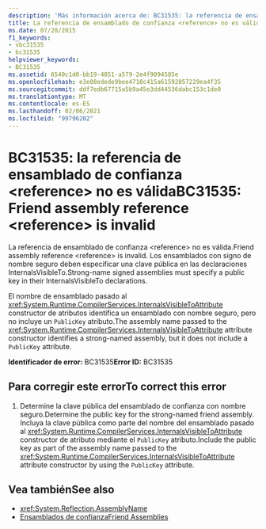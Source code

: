 ```yaml
---
description: 'Más información acerca de: BC31535: la referencia de ensamblado de confianza <reference> no es válida'
title: La referencia de ensamblado de confianza <reference> no es válida
ms.date: 07/20/2015
f1_keywords:
- vbc31535
- bc31535
helpviewer_keywords:
- BC31535
ms.assetid: 6540c1d0-bb19-4051-a579-2e4f9094585e
ms.openlocfilehash: e3e08edede9bee4710c415a61592857229ea4f35
ms.sourcegitcommit: ddf7edb67715a5b9a45e3dd44536dabc153c1de0
ms.translationtype: MT
ms.contentlocale: es-ES
ms.lasthandoff: 02/06/2021
ms.locfileid: "99796202"
---
```

# <a name="bc31535-friend-assembly-reference-reference-is-invalid"></a><span data-ttu-id="0a6b7-103">BC31535: la referencia de ensamblado de confianza \<reference> no es válida</span><span class="sxs-lookup"><span data-stu-id="0a6b7-103">BC31535: Friend assembly reference \<reference> is invalid</span></span>

<span data-ttu-id="0a6b7-104">La referencia de ensamblado de confianza \<reference> no es válida.</span><span class="sxs-lookup"><span data-stu-id="0a6b7-104">Friend assembly reference \<reference> is invalid.</span></span> <span data-ttu-id="0a6b7-105">Los ensamblados con signo de nombre seguro deben especificar una clave pública en las declaraciones InternalsVisibleTo.</span><span class="sxs-lookup"><span data-stu-id="0a6b7-105">Strong-name signed assemblies must specify a public key in their InternalsVisibleTo declarations.</span></span>

 <span data-ttu-id="0a6b7-106">El nombre de ensamblado pasado al <xref:System.Runtime.CompilerServices.InternalsVisibleToAttribute> constructor de atributos identifica un ensamblado con nombre seguro, pero no incluye un `PublicKey` atributo.</span><span class="sxs-lookup"><span data-stu-id="0a6b7-106">The assembly name passed to the <xref:System.Runtime.CompilerServices.InternalsVisibleToAttribute> attribute constructor identifies a strong-named assembly, but it does not include a `PublicKey` attribute.</span></span>

 <span data-ttu-id="0a6b7-107">**Identificador de error:** BC31535</span><span class="sxs-lookup"><span data-stu-id="0a6b7-107">**Error ID:** BC31535</span></span>

## <a name="to-correct-this-error"></a><span data-ttu-id="0a6b7-108">Para corregir este error</span><span class="sxs-lookup"><span data-stu-id="0a6b7-108">To correct this error</span></span>

1. <span data-ttu-id="0a6b7-109">Determine la clave pública del ensamblado de confianza con nombre seguro.</span><span class="sxs-lookup"><span data-stu-id="0a6b7-109">Determine the public key for the strong-named friend assembly.</span></span> <span data-ttu-id="0a6b7-110">Incluya la clave pública como parte del nombre del ensamblado pasado al <xref:System.Runtime.CompilerServices.InternalsVisibleToAttribute> constructor de atributo mediante el `PublicKey` atributo.</span><span class="sxs-lookup"><span data-stu-id="0a6b7-110">Include the public key as part of the assembly name passed to the <xref:System.Runtime.CompilerServices.InternalsVisibleToAttribute> attribute constructor by using the `PublicKey` attribute.</span></span>

## <a name="see-also"></a><span data-ttu-id="0a6b7-111">Vea también</span><span class="sxs-lookup"><span data-stu-id="0a6b7-111">See also</span></span>

- <xref:System.Reflection.AssemblyName>
- [<span data-ttu-id="0a6b7-112">Ensamblados de confianza</span><span class="sxs-lookup"><span data-stu-id="0a6b7-112">Friend Assemblies</span></span>](../../../standard/assembly/friend.md)
